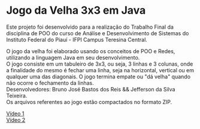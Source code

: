 # Jogo da Velha 3x3 em Java

Este projeto foi desenvolvido para a realização do Trabalho Final da disciplina de POO do curso de Análise e Desenvolvimento de Sistemas do Instituto Federal do Piauí - IFPI Campus Teresina Central.

O jogo da velha foi elaborado usando os conceitos de POO e Redes, utilizando a linguagem Java em seu desenvolvimento.  
O jogo consiste em um tabuleiro de 3x3, ou seja, 3 linhas e 3 colunas, onde a finalidade do mesmo é fechar uma linha, seja na horizontal, vertical ou em qualquer uma das diagonais. O jogo termina empate ou "dá velha" quando não ocorre o fechamento da linhas.  
Desenvolvedores:
Bruno José Bastos dos Reis &&
Jefferson da Silva Teixeira.  
Os arquivos referentes ao jogo estão compactados no formato ZIP.

[Vídeo 1](https://youtu.be/7d2DUMeq-N0)  
[Vídeo 2](https://youtu.be/K5u5C_sBCL4)
